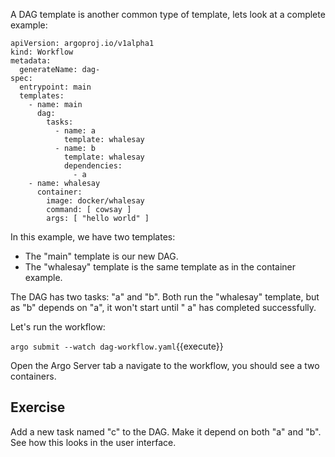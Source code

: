 A DAG template is another common type of template, lets look at a complete example:

```
apiVersion: argoproj.io/v1alpha1
kind: Workflow
metadata:
  generateName: dag-
spec:
  entrypoint: main
  templates:
    - name: main
      dag:
        tasks:
          - name: a
            template: whalesay
          - name: b
            template: whalesay
            dependencies:
              - a
    - name: whalesay
      container:
        image: docker/whalesay
        command: [ cowsay ]
        args: [ "hello world" ]

```

In this example, we have two templates:

* The "main" template is our new DAG.
* The "whalesay" template is the same template as in the container example.

The DAG has two tasks: "a" and "b". Both run the "whalesay" template, but as "b" depends on "a", it won't start until "
a" has completed successfully.

Let's run the workflow:

`argo submit --watch dag-workflow.yaml`{{execute}}

Open the Argo Server tab a navigate to the workflow, you should see a two containers.

## Exercise

Add a new task named "c" to the DAG. Make it depend on both "a" and "b". See how this looks in the user interface.